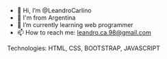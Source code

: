 - 👋 Hi, I’m @LeandroCarlino
- 👀 I'm from Argentina
- 🌱 I’m currently learning web programmer
- 📫 How to reach me: leandro.ca.98@gmail.com

<!---
LeandroCarlino/LeandroCarlino is a ✨ special ✨ repository because its `README.md` (this file) appears on your GitHub profile.
You can click the Preview link to take a look at your changes.
--->

Technologies: HTML, CSS, BOOTSTRAP, JAVASCRIPT

